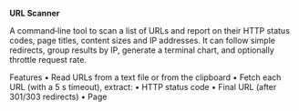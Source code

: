 **URL Scanner**

A command‑line tool to scan a list of URLs and report on their HTTP status codes, page titles, content sizes and IP addresses. It can follow simple redirects, group results by IP, generate a terminal chart, and optionally throttle request rate.

Features
	•	Read URLs from a text file or from the clipboard
	•	Fetch each URL (with a 5 s timeout), extract:
	•	HTTP status code
	•	Final URL (after 301/303 redirects)
	•	Page <title>
	•	Content size in bytes
	•	Host IP address
	•	Colorized console report, sorted by status code
	•	Save plain‑text report to a file with -o
	•	Group results by IP, perform WHOIS lookups (if ipwhois is installed)
	•	Draw a bar chart in the terminal (if plotext is installed)
	•	Throttle concurrent requests with --rate (requests per second)
	•	Configure number of worker threads (default: 10)

Requirements
	•	Python 3.6+
	•	httpx
	•	colorama
	•	tqdm
	•	Optional, for enhanced features:
	•	tldextract (better domain parsing)
	•	plotext (terminal bar charts)
	•	ipwhois (WHOIS lookups)
	•	pyperclip (clipboard input)

Install core dependencies with:

``pip install httpx colorama tqdm``

And any of the optional extras as needed:

``pip install tldextract plotext ipwhois pyperclip``

Usage

``./script.py [options]``

If you omit -i/--input, URLs will be read from your clipboard (one URL per line). You must have pyperclip installed for clipboard mode.

Basic scan

``./script.py -i urls.txt``

Scans each URL listed in urls.txt, prints a colorized report to the console.

Save report to file

``./script.py -i urls.txt -o report.txt``

Writes the plain‑text version of the report (no ANSI colors) to report.txt.

Enable chart & IP grouping

``./script.py -i urls.txt --report``

After scanning, prints a bar chart of “domains per IP” (requires plotext) and groups domains by IP address, with optional WHOIS info (requires ipwhois).

Throttle request rate

``./script.py -i urls.txt --rate 5``

Limits the overall request rate to 5 requests per second. Useful to avoid overwhelming servers or hitting rate limits.

Full example

./domainmap.py \
  -i urls.txt \
  -o scan_results.txt \
  --report \
  --rate 2

Scans urls.txt at up to 2 req/s, generates a console chart and IP grouping, and writes the report to scan_results.txt.

Command‑Line Options

Option	Description
-i, --input FILE	Path to a file with one URL per line. If omitted, URLs are read from the clipboard.
-o, --output FILE	Write the final plain‑text report to this file.
--report	After scanning, show a terminal bar chart and group domains by IP.
--rate N	Limit requests to N requests per second.

Notes
	•	Redirects: 301 and 303 responses are followed once to extract final URL, title and content size.
	•	Rate limiter: uses a simple token‑bucket style delay so that threads collectively do not exceed the specified rate.
	•	Clipboard mode: useful for quick one‑off scans without creating an input file.

License

This project is released under the MIT License.
